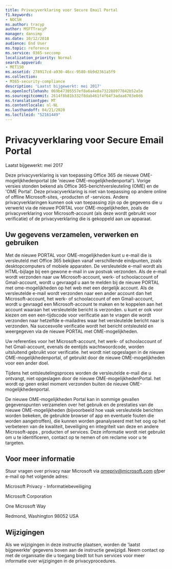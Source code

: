 ```yaml
---
title: Privacyverklaring voor Secure Email Portal
f1.keywords:
- NOCSH
ms.author: tracyp
author: MSFTTracyP
manager: dansimp
ms.date: 10/12/2018
audience: End User
ms.topic: reference
ms.service: O365-seccomp
localization_priority: Normal
search.appverid:
- MET150
ms.assetid: 278917cd-a930-46cc-9580-6b9d2361a5f9
ms.collection:
- M365-security-compliance
description: 'Laatst bijgewerkt: mei 2017'
ms.openlocfilehash: 069b47305557ef8a6a4e0a732288977842b52a5e
ms.sourcegitcommit: 2614f8b81b332f8dab461f4f64f3adaa6703e0d6
ms.translationtype: MT
ms.contentlocale: nl-NL
ms.lasthandoff: 04/21/2020
ms.locfileid: "52161449"
---
```

# <a name="privacy-statement-for-secure-email-portal"></a>Privacyverklaring voor Secure Email Portal

Laatst bijgewerkt: mei 2017
  
Deze privacyverklaring is van toepassing Office 365 de nieuwe OME-mogelijkhedenportal (de 'nieuwe OME-mogelijkhedenportal'). Vorige versies stonden bekend als Office 365-berichtversleuteling (OME) en de 'OME Portal'. Deze privacyverklaring is niet van toepassing op andere online of offline Microsoft-sites, -producten of -services. Andere privacyverklaringen kunnen ook van toepassing zijn op de gegevens die u verwerkt via de nieuwe PORTAL voor OME-mogelijkheden, zoals de privacyverklaring voor Microsoft-account (als deze wordt gebruikt voor verificatie) of de privacyverklaring die is gekoppeld aan uw apparaat.
  
## <a name="collection-processing-and-use-of-your-information"></a>Uw gegevens verzamelen, verwerken en gebruiken

Met de nieuwe PORTAL voor OME-mogelijkheden kunt u e-mail die is versleuteld met Office 365 bekijken vanaf verschillende eindpunten, zoals desktopcomputers of mobiele apparaten. De versleutelde e-mail wordt als HTML-bijlage bij een gewone e-mail in uw postvak verzonden. Als de e-mail wordt verzonden naar uw Microsoft-account, werk- of schoolaccount of Gmail-account, wordt u gevraagd u aan te melden bij de nieuwe PORTAL met ome-mogelijkheden op het web met een dergelijk account. Als de versleutelde e-mail wordt verzonden naar een ander account dan het Microsoft-account, het werk- of schoolaccount of een Gmail-account, wordt u gevraagd een Microsoft-account te maken en te koppelen aan het account waaraan het versleutelde bericht is verzonden. u kunt er ook voor kiezen om een een-tijdscode voor verificatie aan te vragen die wordt verzonden naar hetzelfde e-mailadres waar het versleutelde bericht naar is verzonden. Na succesvolle verificatie wordt het bericht ontsleuteld en weergegeven via de nieuwe PORTAL met OME-mogelijkheden.
  
Uw referenties voor het Microsoft-account, het werk- of schoolaccount of het Gmail-account, evenals de eentijds wachtwoordcode, worden uitsluitend gebruikt voor verificatie. het wordt niet opgeslagen in de nieuwe OME-mogelijkhedenportal, of gebruikt door de nieuwe OME-mogelijkheden voor een ander doel.
  
Tijdens het ontsleutelingsproces worden de versleutelde e-mail die u ontvangt, niet opgeslagen door de nieuwe OME-mogelijkhedenPortal. het wordt op geen enkel moment verzonden buiten de nieuwe OME-mogelijkhedenportal.
  
De nieuwe OME-mogelijkheden Portal kan in sommige gevallen gegevenspunten verzamelen over het gebruik en de prestaties van de nieuwe OME-mogelijkheden (bijvoorbeeld hoe vaak versleutelde berichten worden bekeken, de gebruikte browser of app en eventuele fouten die worden aangetroffen), die kunnen worden geanalyseerd met het oog op het verbeteren van de kwaliteit, beveiliging en integriteit van deze en andere Microsoft-apps , producten of services. Deze informatie wordt niet gebruikt om u te identificeren, contact op te nemen of om reclame voor u te targeten.
  
## <a name="for-more-information"></a>Voor meer informatie

Stuur vragen over privacy naar Microsoft via omepriv@microsoft.com [of](mailto:omepriv@microsoft.com)per e-mail op het volgende adres:
  
Microsoft Privacy - Informatiebeveiliging
  
Microsoft Corporation
  
One Microsoft Way
  
Redmond, Washington 98052 USA
  
## <a name="changes"></a>Wijzigingen

Als we wijzigingen in deze instructie plaatsen, worden de 'laatst bijgewerkte' gegevens boven aan de instructie gewijzigd. Neem contact op met de organisatie die u toegang biedt tot hun services voor meer informatie over wijzigingen in de privacyprocedures.
  


